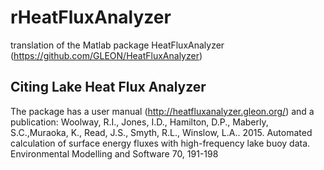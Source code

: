 # rHeatFluxAnalyzer
translation of the Matlab package HeatFluxAnalyzer (https://github.com/GLEON/HeatFluxAnalyzer)

Citing Lake Heat Flux Analyzer
-------
The package has a user manual (http://heatfluxanalyzer.gleon.org/) and a publication: Woolway, R.I., Jones, I.D., Hamilton, D.P., Maberly, S.C.,Muraoka, K., Read, J.S., Smyth, R.L., Winslow, L.A.. 2015. Automated calculation of surface energy fluxes with high-frequency lake buoy data. Environmental Modelling and Software 70, 191-198
